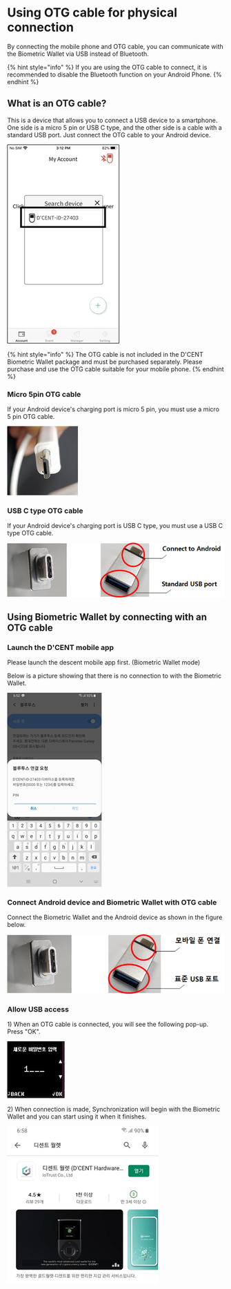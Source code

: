 # Using OTG cable for physical connection

By connecting the mobile phone and OTG cable, you can communicate with the Biometric Wallet via USB instead of Bluetooth.

{% hint style="info" %}
If you are using the OTG cable to connect, it is recommended to disable the Bluetooth function on your Android Phone.
{% endhint %}

## What is an OTG cable? <a id="otg"></a>

This is a device that allows you to connect a USB device to a smartphone. One side is a micro 5 pin or USB C type, and the other side is a cable with a standard USB port. Just connect the OTG cable to your Android device.

![Example of OTG cable](../../.gitbook/assets/image%20%2888%29.png)

{% hint style="info" %}
The OTG cable is not included in the D'CENT Biometric Wallet package and must be purchased separately. Please purchase and use the OTG cable suitable for your mobile phone.
{% endhint %}

### Micro 5pin OTG cable <a id="5-otg"></a>

If your Android device's charging port is micro 5 pin, you must use a micro 5 pin OTG cable.

![Micro 5pin cable port](../../.gitbook/assets/image%20%2831%29.png)

### USB C type OTG cable <a id="usb-c-otg"></a>

If your Android device's charging port is USB C type, you must use a USB C type OTG cable.

![Example of USB C Type OTG cable](../../.gitbook/assets/image%20%2820%29.png)

## Using Biometric Wallet by connecting with an OTG cable <a id="otg-1"></a>

### Launch the D'CENT mobile app

Please launch the descent mobile app first. \(Biometric Wallet mode\)  
  
Below is a picture showing that there is no connection to with the Biometric Wallet.

![](../../.gitbook/assets/image%20%2857%29.png)

### Connect Android device and Biometric Wallet with OTG cable <a id="otg-2"></a>

Connect the Biometric Wallet and the Android device as shown in the figure below.

![](../../.gitbook/assets/image%20%28188%29.png)

### Allow USB access <a id="usb"></a>

1\) When an OTG cable is connected, you will see the following pop-up. Press "OK".

![](../../.gitbook/assets/image%20%28113%29.png)

2\) When connection is made, Synchronization will begin with the Biometric Wallet and you can start using it when it finishes.

![](../../.gitbook/assets/image%20%28168%29.png)


